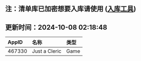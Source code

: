 ## 注：清单库已加密想要入库请使用 ([入库工具](https://github.com/BlankTMing/ManifestAutoUpdate/releases))

## 更新时间：2024-10-08 02:18:48
| AppID | 名称 | 类型  |
| :-------------------- | :----------------------------- | :----------- |
| 467330 | Just a Cleric| Game |
